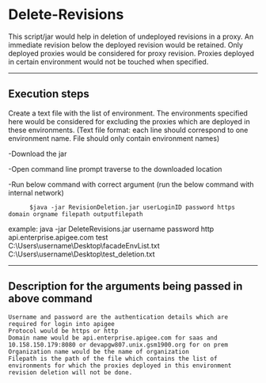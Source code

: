 # Delete-Revisions
This script/jar would help in deletion of undeployed revisions in a proxy. An immediate revision below the deployed revision would be retained. Only deployed proxies would be considered for proxy revision. Proxies deployed in certain environment would not be touched when specified.   

----
Execution steps
----
Create a text file with the list of environment. The environments specified here would be considered for excluding the proxies which are deployed in these environments. (Text file format: each line should correspond to one environment name. File should only contain environment names)

-Download the jar

-Open command line prompt traverse to the downloaded location

-Run below command with correct argument (run the below command with internal network)

          $java -jar RevisionDeletion.jar userLoginID password https domain orgname filepath outputfilepath

example: java -jar DeleteRevisions.jar username password http api.enterprise.apigee.com test C:\Users\username\Desktop\facadeEnvList.txt C:\Users\username\Desktop\test_deletion.txt

----
Description for the arguments being passed in above command
----
    Username and password are the authentication details which are required for login into apigee
    Protocol would be https or http
    Domain name would be api.enterprise.apigee.com for saas and 10.158.150.179:8080 or devapgw807.unix.gsm1900.org for on prem
    Organization name would be the name of organization
    Filepath is the path of the file which contains the list of environments for which the proxies deployed in this environment revision deletion will not be done.
